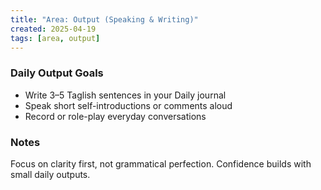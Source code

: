 ```yaml
---
title: "Area: Output (Speaking & Writing)"
created: 2025-04-19
tags: [area, output]
---
```


### Daily Output Goals
- Write 3–5 Taglish sentences in your Daily journal
- Speak short self-introductions or comments aloud
- Record or role-play everyday conversations

### Notes
Focus on clarity first, not grammatical perfection. Confidence builds with small daily outputs.

